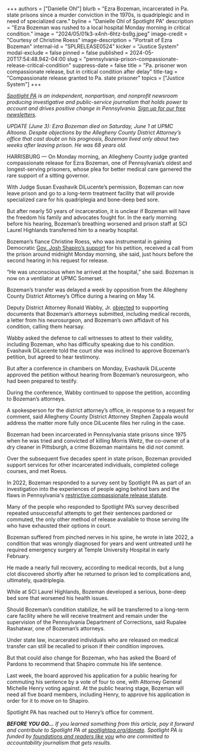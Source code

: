 +++
authors = ["Danielle Ohl"]
blurb = "Ezra Bozeman, incarcerated in Pa. state prisons since a murder conviction in the 1970s, is quadriplegic and in need of specialized care."
byline = "Danielle Ohl of Spotlight PA"
description = "Ezra Bozeman was rushed to a local hospital Monday morning in critical condition."
image = "2024/05/01k3-x4nh-6htz-bs9g.jpeg"
image-credit = "Courtesy of Christine Roess"
image-description = "Portrait of Ezra Bozeman"
internal-id = "SPLRELEASE0524"
kicker = "Justice System"
modal-exclude = false
pinned = false
published = 2024-05-20T17:54:48.942-04:00
slug = "pennsylvania-prison-compassionate-release-critical-condition"
suppress-date = false
title = "Pa. prisoner won compassionate release, but in critical condition after delay"
title-tag = "Compassionate release granted to Pa. state prisoner"
topics = ["Justice System"]
+++

<a href="https://www.spotlightpa.org/"><em>Spotlight PA</em></a><em> is an independent, nonpartisan, and nonprofit newsroom producing investigative and public-service journalism that holds power to account and drives positive change in Pennsylvania. </em><a href="https://www.spotlightpa.org/newsletters"><em>Sign up for our free newsletters</em></a><em>.</em>

<em>UPDATE (June 3): Ezra Bozeman died on Saturday, June 1 at UPMC Altoona. Despite objections by the Allegheny County District Attorney’s office that cast doubt on his prognosis, Bozeman lived only about two weeks after leaving prison. He was 68 years old.</em>

HARRISBURG — On Monday morning, an Allegheny County judge granted compassionate release for Ezra Bozeman, one of Pennsylvania’s oldest and longest-serving prisoners, whose plea for better medical care garnered the rare support of a sitting governor.

With Judge Susan Evashavik DiLucente’s permission, Bozeman can now leave prison and go to a long-term treatment facility that will provide specialized care for his quadriplegia and bone-deep bed sore.

But after nearly 50 years of incarceration, it is unclear if Bozeman will have the freedom his family and advocates fought for. In the early morning before his hearing, Bozeman’s breathing worsened and prison staff at SCI Laurel Highlands transferred him to a nearby hospital.

Bozeman’s fiance Christine Roess, who was instrumental in gaining Democratic <a href="https://www.spotlightpa.org/news/2024/05/pennsylvania-state-prisoner-has-gov-josh-shapirs-support-in-compassionate-release-case/">Gov. Josh Shapiro’s support</a> for his petition, received a call from the prison around midnight Monday morning, she said, just hours before the second hearing in his request for release.

“He was unconscious when he arrived at the hospital,” she said. Bozeman is now on a ventilator at UPMC Somerset.

<script src="https://www.spotlightpa.org/embed.js" async></script><div data-spl-embed-version="1" data-spl-src="https://www.spotlightpa.org/embeds/newsletter/"></div>

Bozeman’s transfer was delayed a week by opposition from the Allegheny County District Attorney’s Office during a hearing on May 14.

Deputy District Attorney Ronald Wabby, Jr. <a href="https://triblive.com/local/zappala-fights-release-of-quadriplegic-prison-inmate-supported-by-shapiro/">objected</a> to supporting documents that Bozeman’s attorneys submitted, including medical records, a letter from his neurosurgeon, and Bozeman’s own affidavit of his condition, calling them hearsay.

Wabby asked the defense to call witnesses to attest to their validity, including Bozeman, who has difficulty speaking due to his condition. Evashavik DiLucente told the court she was inclined to approve Bozeman’s petition, but agreed to hear testimony.

But after a conference in chambers on Monday, Evashavik DiLucente approved the petition without hearing from Bozeman’s neurosurgeon, who had been prepared to testify.

During the conference, Wabby continued to oppose the petition, according to Bozeman’s attorneys.

A spokesperson for the district attorney’s office, in response to a request for comment, said Allegheny County District Attorney Stephen Zappala would address the matter more fully once DiLucente files her ruling in the case.

Bozeman had been incarcerated in Pennsylvania state prisons since 1975 when he was tried and convicted of killing Morris Weitz, the co-owner of a dry cleaner in Pittsburgh, a crime Bozeman maintains he did not commit.

Over the subsequent five decades spent in state prison, Bozeman provided support services for other incarcerated individuals, completed college courses, and met Roess.

In 2022, Bozeman responded to a survey sent by Spotlight PA as part of an investigation into the experiences of people aging behind bars and the flaws in Pennsylvania&#39;s <a href="https://www.spotlightpa.org/news/2022/03/pa-prison-life-sentence-compassionate-release/">restrictive compassionate release statute</a>.

Many of the people who responded to Spotlight PA’s survey described repeated unsuccessful attempts to get their sentences pardoned or commuted, the only other method of release available to those serving life who have exhausted their options in court.

Bozeman suffered from pinched nerves in his spine, he wrote in late 2022, a condition that was wrongly diagnosed for years and went untreated until he required emergency surgery at Temple University Hospital in early February.

He made a nearly full recovery, according to medical records, but a lung clot discovered shortly after he returned to prison led to complications and, ultimately, quadriplegia.

While at SCI Laurel Highlands, Bozeman developed a serious, bone-deep bed sore that worsened his health issues.

Should Bozeman’s condition stabilize, he will be transferred to a long-term care facility where he will receive treatment and remain under the supervision of the Pennsylvania Department of Corrections, said Rupalee Rashatwar, one of Bozeman’s attorneys.

<script src="https://www.spotlightpa.org/embed.js" async></script><div data-spl-embed-version="1" data-spl-src="https://www.spotlightpa.org/embeds/donate/"></div>

Under state law, incarcerated individuals who are released on medical transfer can still be recalled to prison if their condition improves.

But that could also change for Bozeman, who has asked the Board of Pardons to recommend that Shapiro commute his life sentence.

Last week, the board approved his application for a public hearing for commuting his sentence by a vote of four to one, with Attorney General Michelle Henry voting against. At the public hearing stage, Bozeman will need all five board members, including Henry, to approve his application in order for it to move on to Shapiro.

Spotlight PA has reached out to Henry’s office for comment.

<strong><em>BEFORE YOU GO…</em></strong><em> If you learned something from this article, pay it forward and contribute to Spotlight PA at </em><a href="https://www.spotlightpa.org/donate"><em>spotlightpa.org/donate</em></a><em>. Spotlight PA is funded by</em><a href="https://www.spotlightpa.org/support"><em> foundations and readers like you</em></a><em> who are committed to accountability journalism that gets results.</em>

